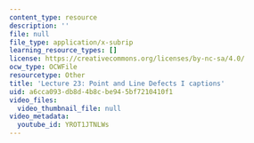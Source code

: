 ```yaml
---
content_type: resource
description: ''
file: null
file_type: application/x-subrip
learning_resource_types: []
license: https://creativecommons.org/licenses/by-nc-sa/4.0/
ocw_type: OCWFile
resourcetype: Other
title: 'Lecture 23: Point and Line Defects I captions'
uid: a6cca093-db8d-4b8c-be94-5bf7210410f1
video_files:
  video_thumbnail_file: null
video_metadata:
  youtube_id: YROT1JTNLWs
---
```

